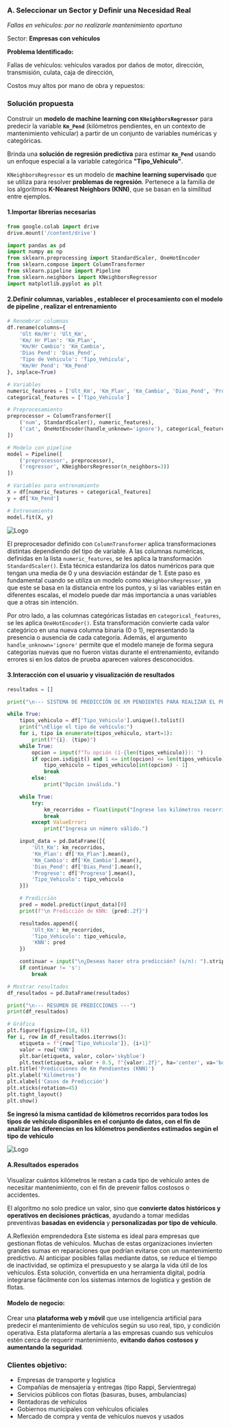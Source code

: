 

### **A. Seleccionar un Sector y Definir una Necesidad Real**

*Fallas en vehículos: por no realizarle mantenimiento oportuno*

Sector: **Empresas con vehículos**

**Problema Identificado:**

Fallas de vehículos: vehículos varados por daños de motor, dirección, transmisión, culata, caja de dirección, 

Costos muy altos por mano de obra y repuestos:



### **Solución propuesta**

Construir un **modelo de machine learning con `KNeighborsRegressor`** para predecir la variable **`Km_Pend`** (kilómetros pendientes,   en un contexto de mantenimiento vehicular) a partir de un conjunto de variables numéricas y categóricas.

Brinda una **solución de regresión predictiva** para estimar **`Km_Pend`**   usando  un enfoque especial a la variable categórica **"Tipo_Vehiculo"**. 

`KNeighborsRegressor` es un modelo de **machine learning supervisado** que se utiliza para resolver **problemas de regresión**. Pertenece a la familia de los algoritmos **K-Nearest Neighbors (KNN)**, que se basan en la similitud entre ejemplos.



#### 1.Importar librerías necesarias

```python
from google.colab import drive
drive.mount('/content/drive')

import pandas as pd
import numpy as np
from sklearn.preprocessing import StandardScaler, OneHotEncoder
from sklearn.compose import ColumnTransformer
from sklearn.pipeline import Pipeline
from sklearn.neighbors import KNeighborsRegressor
import matplotlib.pyplot as plt
```



#### 2.Definir columnas, variables , establecer el procesamiento con el modelo de  pipeline , realizar el entrenamiento 

```python
# Renombrar columnas
df.rename(columns={
    'Ult Km/Hr': 'Ult_Km',
    'Km/ Hr Plan': 'Km_Plan',
    'Km/Hr Cambio': 'Km_Cambio',
    'Dias Pend': 'Dias_Pend',
    'Tipo de Vehiculo': 'Tipo_Vehiculo',
    'Km/Hr Pend': 'Km_Pend'
}, inplace=True)

# Variables
numeric_features = ['Ult_Km', 'Km_Plan', 'Km_Cambio', 'Dias_Pend', 'Progreso']
categorical_features = ['Tipo_Vehiculo']

# Preprocesamiento
preprocessor = ColumnTransformer([
    ('num', StandardScaler(), numeric_features),
    ('cat', OneHotEncoder(handle_unknown='ignore'), categorical_features)
])

# Modelo con pipeline
model = Pipeline([
    ('preprocessor', preprocessor),
    ('regressor', KNeighborsRegressor(n_neighbors=3))
])

# Variables para entrenamiento
X = df[numeric_features + categorical_features]
y = df['Km_Pend']

# Entrenamiento
model.fit(X, y)
```



![Logo](https://i.pinimg.com/1200x/33/8d/0c/338d0c1e53cd64340d37460bbf80ce37.jpg)





El preprocesador definido con `ColumnTransformer` aplica transformaciones distintas dependiendo del tipo de variable. A las columnas numéricas, definidas en la lista `numeric_features`, se les aplica la transformación `StandardScaler()`. Esta técnica estandariza los datos numéricos para que tengan una media de 0 y una desviación estándar de 1. Este paso es fundamental cuando se utiliza un modelo como `KNeighborsRegressor`, ya que este se basa en la distancia entre los puntos, y si las variables están en diferentes escalas, el modelo puede dar más importancia a unas variables que a otras sin intención.

Por otro lado, a las columnas categóricas listadas en `categorical_features`, se les aplica `OneHotEncoder()`. Esta transformación convierte cada valor categórico en una nueva columna binaria (0 o 1), representando la presencia o ausencia de cada categoría. Además, el argumento `handle_unknown='ignore'` permite que el modelo maneje de forma segura categorías nuevas que no fueron vistas durante el entrenamiento, evitando errores si en los datos de prueba aparecen valores desconocidos.

#### 3.Interacción con el usuario y visualización  de resultados

```python
resultados = []

print("\n--- SISTEMA DE PREDICCIÓN DE KM PENDIENTES PARA REALIZAR EL PRÓXIMO MANTENIMIENTO ---")

while True:
    tipos_vehiculo = df['Tipo_Vehiculo'].unique().tolist()
    print("\nElige el tipo de vehículo:")
    for i, tipo in enumerate(tipos_vehiculo, start=1):
        print(f"{i}. {tipo}")
    while True:
        opcion = input(f"Tu opción (1-{len(tipos_vehiculo)}): ")
        if opcion.isdigit() and 1 <= int(opcion) <= len(tipos_vehiculo):
            tipo_vehiculo = tipos_vehiculo[int(opcion) - 1]
            break
        else:
            print("Opción inválida.")

    while True:
        try:
            km_recorridos = float(input("Ingrese los kilómetros recorridos (Ult_Km): "))
            break
        except ValueError:
            print("Ingresa un número válido.")

    input_data = pd.DataFrame([{
        'Ult_Km': km_recorridos,
        'Km_Plan': df['Km_Plan'].mean(),
        'Km_Cambio': df['Km_Cambio'].mean(),
        'Dias_Pend': df['Dias_Pend'].mean(),
        'Progreso': df['Progreso'].mean(),
        'Tipo_Vehiculo': tipo_vehiculo
    }])

    # Predicción
    pred = model.predict(input_data)[0]
    print(f"\n Predicción de KNN: {pred:.2f}")

    resultados.append({
        'Ult_Km': km_recorridos,
        'Tipo_Vehiculo': tipo_vehiculo,
        'KNN': pred
    })

    continuar = input("\n¿Deseas hacer otra predicción? (s/n): ").strip().lower()
    if continuar != 's':
        break

# Mostrar resultados
df_resultados = pd.DataFrame(resultados)

print("\n--- RESUMEN DE PREDICCIONES ---")
print(df_resultados)

# Gráfica
plt.figure(figsize=(10, 6))
for i, row in df_resultados.iterrows():
    etiqueta = f"{row['Tipo_Vehiculo']}, {i+1}"
    valor = row['KNN']
    plt.bar(etiqueta, valor, color='skyblue')
    plt.text(etiqueta, valor + 0.5, f"{valor:.2f}", ha='center', va='bottom', fontsize=10)
plt.title('Predicciones de Km Pendientes (KNN)')
plt.ylabel('Kilómetros')
plt.xlabel('Casos de Predicción')
plt.xticks(rotation=45)
plt.tight_layout()
plt.show()
```
**Se ingresó la misma cantidad de kilómetros recorridos para todos los tipos de vehículo disponibles en el conjunto de datos, con el fin de analizar las diferencias en los kilómetros pendientes estimados según el tipo de vehículo**


![Logo](https://i.pinimg.com/1200x/a7/d7/ed/a7d7edc9177235b9d851417856bf540f.jpg)


#### A.Resultados esperados

Visualizar cuántos kilómetros le restan a cada tipo de vehículo antes de necesitar mantenimiento, con el fin de prevenir fallos costosos o accidentes.

El algoritmo no solo predice un valor, sino que **convierte datos históricos y operativos en decisiones prácticas**, ayudando a tomar medidas preventivas **basadas en evidencia** y **personalizadas por tipo de vehículo**.

A.Reflexión emprendedora
Este sistema es ideal para empresas que gestionan flotas de vehículos. Muchas de estas organizaciones invierten grandes sumas en reparaciones que podrían evitarse con un mantenimiento predictivo. Al anticipar posibles fallas mediante datos, se
reduce el tiempo de inactividad, se optimiza el presupuesto y se alarga la vida útil de los vehículos. Esta solución, convertida en una herramienta digital, podría integrarse fácilmente con los sistemas internos de logística y gestión de flotas.



#### **Modelo de negocio:**

Crear una **plataforma web y móvil** que use inteligencia artificial para predecir el mantenimiento de vehículos según su uso real, tipo, y condición operativa. Esta plataforma alertaría a las empresas cuando sus vehículos estén cerca de requerir mantenimiento, **evitando daños costosos y aumentando la seguridad**.



### **Clientes objetivo:**

- Empresas de transporte y logística
- Compañías de mensajería y entregas (tipo Rappi, Servientrega)
- Servicios públicos con flotas (basuras, buses, ambulancias)
- Rentadoras de vehículos
- Gobiernos municipales con vehículos oficiales
- Mercado de compra y venta de vehículos nuevos y usados